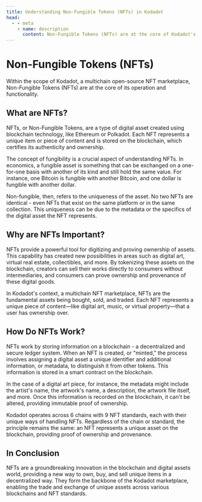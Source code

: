 ```yaml
---
title: Understanding Non-Fungible Tokens (NFTs) in Kodadot
head:
  - - meta
    - name: description
      content: Non-Fungible Tokens (NFTs) are at the core of Kodadot's multichain open-source NFT marketplace. Learn more ...
---
```



# Non-Fungible Tokens (NFTs)

Within the scope of Kodadot, a multichain open-source NFT marketplace, Non-Fungible Tokens (NFTs) are at the core of its operation and functionality.

## What are NFTs?

NFTs, or Non-Fungible Tokens, are a type of digital asset created using blockchain technology, like Ethereum or Polkadot. Each NFT represents a unique item or piece of content and is stored on the blockchain, which certifies its authenticity and ownership.

The concept of fungibility is a crucial aspect of understanding NFTs. In economics, a fungible asset is something that can be exchanged on a one-for-one basis with another of its kind and still hold the same value. For instance, one Bitcoin is fungible with another Bitcoin, and one dollar is fungible with another dollar.

Non-fungible, then, refers to the uniqueness of the asset. No two NFTs are identical - even NFTs that exist on the same platform or in the same collection. This uniqueness can be due to the metadata or the specifics of the digital asset the NFT represents.

## Why are NFTs Important?

NFTs provide a powerful tool for digitizing and proving ownership of assets. This capability has created new possibilities in areas such as digital art, virtual real estate, collectibles, and more. By tokenizing these assets on the blockchain, creators can sell their works directly to consumers without intermediaries, and consumers can prove ownership and provenance of these digital goods.

In Kodadot's context, a multichain NFT marketplace, NFTs are the fundamental assets being bought, sold, and traded. Each NFT represents a unique piece of content—like digital art, music, or virtual property—that a user has ownership over.

## How Do NFTs Work?

NFTs work by storing information on a blockchain - a decentralized and secure ledger system. When an NFT is created, or "minted," the process involves assigning a digital asset a unique identifier and additional information, or metadata, to distinguish it from other tokens. This information is stored in a smart contract on the blockchain.

In the case of a digital art piece, for instance, the metadata might include the artist's name, the artwork's name, a description, the artwork file itself, and more. Once this information is recorded on the blockchain, it can't be altered, providing immutable proof of ownership.

Kodadot operates across 6 chains with 9 NFT standards, each with their unique ways of handling NFTs. Regardless of the chain or standard, the principle remains the same: an NFT represents a unique asset on the blockchain, providing proof of ownership and provenance.

## In Conclusion

NFTs are a groundbreaking innovation in the blockchain and digital assets world, providing a new way to own, buy, and sell unique items in a decentralized way. They form the backbone of the Kodadot marketplace, enabling the trade and exchange of unique assets across various blockchains and NFT standards.
